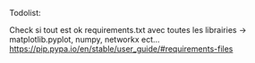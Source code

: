 Todolist:

Check si tout est ok
requirements.txt avec toutes les librairies -> matplotlib.pyplot, numpy, networkx ect...
https://pip.pypa.io/en/stable/user_guide/#requirements-files